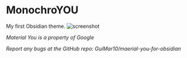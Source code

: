 # MonochroYOU
My first Obsidian theme.
![screenshot](https://github.com/GuiMar10/material-you-for-obsidian/assets/125166258/7337bd7c-30e7-4949-8e47-27707cfa27f1)

*Material You is a property of Google*

*Report any bugs at the GitHub repo: GuiMar10/maerial-you-for-obsidian*

